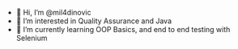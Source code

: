 - 👋 Hi, I’m @mil4dinovic
- 👀 I’m interested in Quality Assurance and Java
- 🌱 I’m currently learning OOP Basics, and end to end testing with Selenium

<!---
mil4dinovic/mil4dinovic is a ✨ special ✨ repository because its `README.md` (this file) appears on your GitHub profile.
You can click the Preview link to take a look at your changes.
--->
